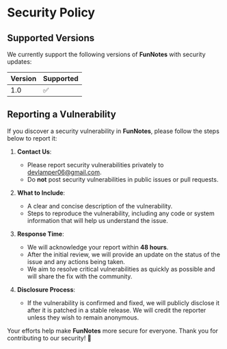 # Security Policy

## Supported Versions

We currently support the following versions of **FunNotes** with security updates:

| Version | Supported          |
| ------- | ------------------ |
| 1.0     | :white_check_mark: |

## Reporting a Vulnerability

If you discover a security vulnerability in **FunNotes**, please follow the steps below to report it:

1. **Contact Us**:  
   - Please report security vulnerabilities privately to [devlamper06@gmail.com](mailto:devlamper06@gmail.com).
   - Do **not** post security vulnerabilities in public issues or pull requests.

2. **What to Include**:  
   - A clear and concise description of the vulnerability.
   - Steps to reproduce the vulnerability, including any code or system information that will help us understand the issue.

3. **Response Time**:  
   - We will acknowledge your report within **48 hours**.
   - After the initial review, we will provide an update on the status of the issue and any actions being taken.
   - We aim to resolve critical vulnerabilities as quickly as possible and will share the fix with the community.

4. **Disclosure Process**:  
   - If the vulnerability is confirmed and fixed, we will publicly disclose it after it is patched in a stable release. We will credit the reporter unless they wish to remain anonymous.

Your efforts help make **FunNotes** more secure for everyone. Thank you for contributing to our security! 🚀
